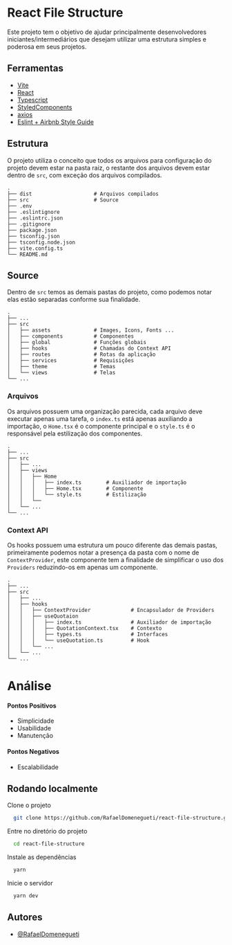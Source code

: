 
# React File Structure

Este projeto tem o objetivo de ajudar principalmente desenvolvedores iniciantes/intermediários que desejam utilizar uma estrutura simples e poderosa em seus projetos.


## Ferramentas

- [Vite](https://github.com/vitejs/vite)
- [React](https://github.com/facebook/react)
- [Typescript](https://github.com/Microsoft/TypeScript)
- [StyledComponents](https://github.com/styled-components/styled-components)
- [axios](https://github.com/axios/axios)
- [Eslint + Airbnb Style Guide](https://github.com/airbnb/javascript/tree/master/packages/eslint-config-airbnb)
## Estrutura

O projeto utiliza o conceito que todos os arquivos para configuração do projeto devem estar na pasta raiz, o restante dos arquivos devem estar dentro de `src`, com exceção dos arquivos compilados. 

    .
    ├── dist                    # Arquivos compilados
    ├── src                     # Source
    ├── .env                    
    ├── .eslintignore
    ├── .eslintrc.json
    ├── .gitignore
    ├── package.json
    ├── tsconfig.json
    ├── tsconfig.node.json
    ├── vite.config.ts
    └── README.md


## Source

Dentro de `src` temos as demais pastas do projeto, como podemos notar elas estão separadas conforme sua finalidade.

    .
    ├── ...
    ├── src
    │   ├── assets              # Images, Icons, Fonts ...
    │   ├── components          # Componentes
    │   ├── global              # Funções globais
    │   ├── hooks               # Chamadas do Context API
    │   ├── routes              # Rotas da aplicação
    │   ├── services            # Requisições
    │   ├── theme               # Temas
    │   └── views               # Telas
    └── ...

### Arquivos

Os arquivos possuem uma organização parecida, cada arquivo deve executar apenas uma tarefa, o `index.ts` está apenas auxiliando a importação, o `Home.tsx` é o componente principal e o `style.ts` é o responsável pela estilização dos componentes.

    .
    ├── ...
    ├── src
    │   ├── ...
    │   ├── views
    │   │   ├── Home
    │   │   │   ├── index.ts        # Auxiliador de importação
    │   │   │   ├── Home.tsx        # Componente
    │   │   │   └── style.ts        # Estilização
    │   │   └──   
    │   └── ...
    └── ...


### Context API

Os hooks possuem uma estrutura um pouco diferente das demais pastas, primeiramente podemos notar a presença da pasta com o nome de `ContextProvider`, este componente tem a finalidade de simplificar o uso dos `Providers` reduzindo-os em apenas um componente.

    .
    ├── ...
    ├── src
    │   ├── ...
    │   ├── hooks
    │   │   ├── ContextProvider             # Encapsulador de Providers
    │   │   ├── useQuotaion
    │   │   │   ├── index.ts                # Auxiliador de importação
    │   │   │   ├── QuotationContext.tsx    # Contexto
    │   │   │   ├── types.ts                # Interfaces
    │   │   │   └── useQuotation.ts         # Hook
    │   │   └── ...
    │   └── ...
    └── ...
# Análise

#### Pontos Positivos

- Simplicidade
- Usabilidade
- Manutenção

#### Pontos Negativos

- Escalabilidade
## Rodando localmente

Clone o projeto
```bash
  git clone https://github.com/RafaelDomenegueti/react-file-structure.git
```

Entre no diretório do projeto
```bash
  cd react-file-structure
```

Instale as dependências
```bash
  yarn 
```

Inicie o servidor
```bash
  yarn dev
```


## Autores

- [@RafaelDomenegueti](https://github.com/RafaelDomenegueti)
